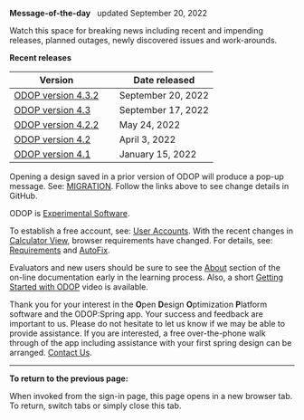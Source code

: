 **Message-of-the-day** &nbsp; updated September 20, 2022   

Watch this space for breaking news 
including recent and impending releases, planned outages, newly discovered issues and work-arounds.  

**Recent releases**  

Version  | &nbsp; | Date released  
---      | ---    | ---  
[ODOP version 4.3.2](https://github.com/thegrumpys/odop/milestone/61?closed=1) | &nbsp; | September 20, 2022  
[ODOP version 4.3](https://github.com/thegrumpys/odop/milestone/54?closed=1)   | &nbsp; | September 17, 2022  
[ODOP version 4.2.2](https://github.com/thegrumpys/odop/milestone/57?closed=1) | &nbsp; | May 24, 2022  
[ODOP version 4.2](https://github.com/thegrumpys/odop/milestone/55?closed=1)   | &nbsp; | April 3, 2022  
[ODOP version 4.1](https://github.com/thegrumpys/odop/milestone/37?closed=1)   | &nbsp; | January 15, 2022  

Opening a design saved in a prior version of ODOP will produce a pop-up message.
See: [MIGRATION](http://odop.herokuapp.com/docs/Help/terminology.html#migration). 
Follow the links above to see change details in GitHub.  

ODOP is [Experimental Software](http://odop.herokuapp.com/docs/About/experimental.html).  

To establish a free account, see: [User Accounts](http://odop.herokuapp.com/docs/About/userAccounts.html). 
With the recent changes in [Calculator View](http://odop.herokuapp.com/docs/Help/menus.html#ViewCalculator), 
browser requirements have changed. 
For details, see: [Requirements](http://odop.herokuapp.com/docs/About/requirements.html) 
and [AutoFix](http://odop.herokuapp.com/docs/Help/terminology.html#autoFix). 

Evaluators and new users should be sure to see the [About](http://odop.herokuapp.com/docs/About) section 
of the on-line documentation early in the learning process. 
Also, a short [Getting Started with ODOP](https://www.youtube.com/watch?v=JS-8Z1Ct0aI) video is available.

Thank you for your interest in the **O**pen **D**esign **O**ptimization **P**latform software and the ODOP:Spring app. 
Your success and feedback are important to us. 
Please do not hesitate to let us know if we may be able to provide assistance. 
If you are interested, 
a free over-the-phone walk through of the app including assistance with your first spring design can be arranged. 
[Contact Us](http://odop.herokuapp.com/docs/About/ContactUs.html).   

___

**To return to the previous page:**  

When invoked from the sign-in page, 
this page opens in a new browser tab.
To return, switch tabs or simply close this tab.
 
<!---
Comment
[ODOP version 4.3.1](https://github.com/thegrumpys/odop/milestone/60?closed=1) was released September 20, 2022.  
[ODOP version 4.3](https://github.com/thegrumpys/odop/milestone/54?closed=1) was released September 17, 2022.  
[ODOP version 4.2.2](https://github.com/thegrumpys/odop/milestone/57?closed=1) was released May 24, 2022.  
[ODOP version 4.2.1](https://github.com/thegrumpys/odop/milestone/56?closed=1) was released May 1, 2022.  
[ODOP version 4.2](https://github.com/thegrumpys/odop/milestone/55?closed=1) was released April 3, 2022.  
[ODOP version 4.1](https://github.com/thegrumpys/odop/milestone/37?closed=1) was released January 15, 2022.  
[ODOP version 4.0.7](https://github.com/thegrumpys/odop/milestone/51?closed=1) was released November 12, 2021.   
[ODOP version 4.0.6](https://github.com/thegrumpys/odop/milestone/50?closed=1) was released August 05, 2021.   
[ODOP version 4.0.5](https://github.com/thegrumpys/odop/milestone/49?closed=1) was released June 06, 2021.   
[ODOP version 4.0.4](https://github.com/thegrumpys/odop/milestone/48?closed=1) was released May 09, 2021.   
[ODOP version 4.0.3](https://github.com/thegrumpys/odop/milestone/47?closed=1) was released April 25, 2021.   
[ODOP version 4.0.2](https://github.com/thegrumpys/odop/milestone/46?closed=1) was released April 04, 2021.   
[ODOP version 4.0.1](https://github.com/thegrumpys/odop/milestone/40?closed=1) was released March 21, 2021.   
[ODOP version 4.0](https://github.com/thegrumpys/odop/milestone/39?closed=1) was released February 27, 2021.   
[ODOP version 3.6](https://github.com/thegrumpys/odop/milestone/36?closed=1) was released October 31, 2020.   
[ODOP version 3.5](https://github.com/thegrumpys/odop/milestone/33?closed=1) was released July 5, 2020.   

A "preview" of the next ODOP release (version 4.3) is now available. 
Your feedback would be greatly appreciated. 
 [Contact Us](http://odop.herokuapp.com/docs/About/ContactUs.html) for access. 
-->
 